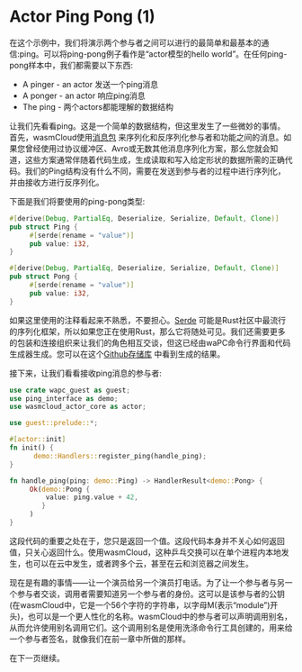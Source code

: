 # Actor Ping Pong (1)

在这个示例中，我们将演示两个参与者之间可以进行的最简单和最基本的通信:ping。可以将ping-pong例子看作是“actor模型的hello world”。在任何ping-pong样本中，我们都需要以下东西:
- A pinger - an actor 发送一个ping消息
- A ponger - an actor 响应ping消息
- The ping - 两个actors都能理解的数据结构

让我们先看看ping。这是一个简单的数据结构，但这里发生了一些微妙的事情。首先，wasmCloud使用[消息包](https://msgpack.org/index.html) 来序列化和反序列化参与者和功能之间的消息。如果您曾经使用过协议缓冲区、Avro或无数其他消息序列化方案，那么您就会知道，这些方案通常伴随着代码生成，生成读取和写入给定形状的数据所需的正确代码。我们的Ping结构没有什么不同，需要在发送到参与者的过程中进行序列化，并由接收方进行反序列化。

下面是我们将要使用的ping-pong类型:

```rust
#[derive(Debug, PartialEq, Deserialize, Serialize, Default, Clone)]
pub struct Ping {
     #[serde(rename = "value")]
     pub value: i32,
}

#[derive(Debug, PartialEq, Deserialize, Serialize, Default, Clone)]
pub struct Pong {
     #[serde(rename = "value")]
     pub value: i32,
}
```

如果这里使用的注释看起来不熟悉，不要担心。[Serde](https://crates.io/crates/serde) 可能是Rust社区中最流行的序列化框架，所以如果您正在使用Rust，那么它将随处可见。我们还需要更多的包装和连接组织来让我们的角色相互交谈，但这已经由waPC命令行界面和代码生成器生成。您可以在这个[Github存储库](https://github.com/wasmCloud/examples/blob/main/actor-to-actor/ping-interface/src/generated.rs) 中看到生成的结果。

接下来，让我们看看接收ping消息的参与者:

```rust
use crate wapc_guest as guest;
use ping_interface as demo;
use wasmcloud_actor_core as actor;

use guest::prelude::*;

#[actor::init]
fn init() {
      demo::Handlers::register_ping(handle_ping);
}

fn handle_ping(ping: demo::Ping) -> HandlerResult<demo::Pong> {
     Ok(demo::Pong {
         value: ping.value + 42,
        }
     )
}
```

这段代码的重要之处在于，您只是返回一个值。这段代码本身并不关心如何返回值，只关心返回什么。使用wasmCloud，这种乒乓交换可以在单个进程内本地发生，也可以在云中发生，或者跨多个云，甚至在云和浏览器之间发生。

现在是有趣的事情——让一个演员给另一个演员打电话。为了让一个参与者与另一个参与者交谈，调用者需要知道另一个参与者的身份。这可以是该参与者的公钥(在wasmCloud中，它是一个56个字符的字符串，以字母M(表示“module”)开头)，也可以是一个更人性化的名称。wasmCloud中的参与者可以声明调用别名，从而允许使用别名调用它们。这个调用别名是使用洗涤命令行工具创建的，用来给一个参与者签名，就像我们在前一章中所做的那样。

在下一页继续。
